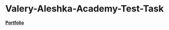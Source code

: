 # Valery-Aleshka-Academy-Test-Task

**[Portfolio](https://valeryaleshka.github.io/Portfolio/portfoliopages/)**
